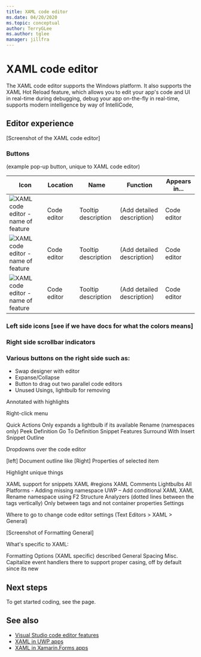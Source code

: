 ```yaml
---
title: XAML code editor
ms.date: 04/20/2020
ms.topic: conceptual
author: TerryGLee
ms.author: tglee
manager: jillfra
---
```

# XAML code editor

The XAML code editor supports the Windows platform. It also supports the XAML Hot Reload feature, which allows you to edit your app's code and UI in real-time during debugging, debug your app on-the-fly in real-time, supports modern intelligence by way of IntelliCode, 

## Editor experience

[Screenshot of the XAML code editor]

### Buttons

(example pop-up button, unique to XAML code editor)




| Icon | Location | Name | Function | Appears in... |
| - | - | - | - | - |
| ![XAML code editor - name of feature](../xaml-tools/media/name-of-file.png) | Code editor | Tooltip description | (Add detailed description) | Code editor |
| ![XAML code editor - name of feature](../xaml-tools/media/name-of-file.png) | Code editor | Tooltip description | (Add detailed description) | Code editor |
| ![XAML code editor - name of feature](../xaml-tools/media/name-of-file.png) | Code editor | Tooltip description | (Add detailed description) | Code editor |


### Left side icons [see if we have docs for what the colors means]

### Right side scrollbar indicators

### Various buttons on the right side such as:

- Swap designer with editor
- Expanse/Collapse
- Button to drag out two parallel code editors
- Unused Usings, lightbulb for removing

Annotated with highlights

Right-click menu

Quick Actions
Only expands a lightbulb if its available
Rename (namespaces only)
Peek Definition
Go To Definition
Snippet Features
Surround With
Insert Snippet
Outline

Dropdowns over the code editor

[left] Document outline like
[Right] Properties of selected item

Highlight unique things

XAML support for snippets
XAML #regions
XAML Comments
Lightbulbs
All Platforms - Adding missing namespace
UWP – Add conditional XAML
XAML Rename namespace using F2
Structure Analyzers (dotted lines between the tags vertically)
Only between tags and not container properties
Settings

Where to go to change code editor settings (Text Editors > XAML > General)

[Screenshot of Formatting General]

What's specific to XAML:

Formatting Options (XAML specific) described
General
Spacing
Misc.
Capitalize event handlers there to support proper casing, off by default since its new

## Next steps

To get started coding, see the []() page.

## See also

- [Visual Studio code editor features](../../ide/writing-code-in-the-code-and-text-editor.md)
- [XAML in UWP apps](/windows/uwp/xaml-platform/xaml-overview)
- [XAML in Xamarin.Forms apps](/xamarin/xamarin-forms/xaml/)

